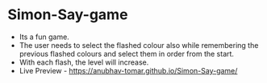 # Simon-Say-game
- Its a fun game.
- The user needs to select the flashed colour also while remembering the previous flashed colours and select them in order from the start.
- With each flash, the level will increase.
- Live Preview - https://anubhav-tomar.github.io/Simon-Say-game/
